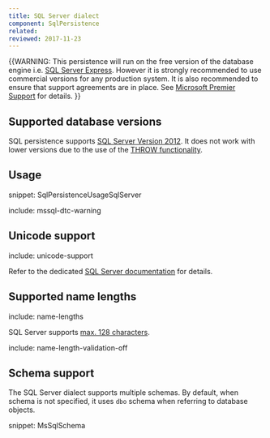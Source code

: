 ```yaml
---
title: SQL Server dialect
component: SqlPersistence
related:
reviewed: 2017-11-23
---
```


{{WARNING: This persistence will run on the free version of the database engine i.e. [SQL Server Express](https://www.microsoft.com/en-au/sql-server/sql-server-editions-express). However it is strongly recommended to use commercial versions for any production system. It is also recommended to ensure that support agreements are in place. See [Microsoft Premier Support](https://www.microsoft.com/en-us/microsoftservices/support.aspx) for details.
}}


## Supported database versions

SQL persistence supports [SQL Server Version 2012](https://docs.microsoft.com/en-us/sql/release-notes/sql-server-2012-release-notes). It does not work with lower versions due to the use of the [THROW functionality](https://docs.microsoft.com/en-us/sql/t-sql/language-elements/throw-transact-sql).


## Usage

snippet: SqlPersistenceUsageSqlServer

include: mssql-dtc-warning


## Unicode support

include: unicode-support

Refer to the dedicated [SQL Server documentation](https://docs.microsoft.com/en-us/sql/relational-databases/collations/collation-and-unicode-support) for details.


## Supported name lengths

include: name-lengths

SQL Server supports [max. 128 characters](https://docs.microsoft.com/en-us/sql/sql-server/maximum-capacity-specifications-for-sql-server).

include: name-length-validation-off


## Schema support

The SQL Server dialect supports multiple schemas. By default, when schema is not specified, it uses `dbo` schema when referring to database objects.

snippet: MsSqlSchema



